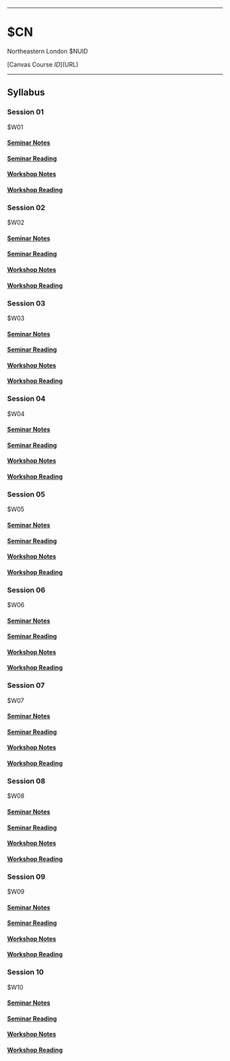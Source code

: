 
---

# $CN
Northeastern London $NUID

[Canvas Course $ID]($URL)

---

## Syllabus
### Session 01
$W01

#### [Seminar Notes]($UP/01$S01)

#### [Seminar Reading]($UP/01$S02)

#### [Workshop Notes]($UP/01$S03)

#### [Workshop Reading]($UP/01$S04)

### Session 02
$W02

#### [Seminar Notes]($UP/02$S01)

#### [Seminar Reading]($UP/02$S02)

#### [Workshop Notes]($UP/02$S03)

#### [Workshop Reading]($UP/02$S04)

### Session 03
$W03
#### [Seminar Notes]($UP/03$S01)

#### [Seminar Reading]($UP/03$S02)

#### [Workshop Notes]($UP/03$S03)

#### [Workshop Reading]($UP/03$S04)

### Session 04
$W04

#### [Seminar Notes]($UP/04$S01)

#### [Seminar Reading]($UP/04$S02)

#### [Workshop Notes]($UP/04$S03)

#### [Workshop Reading]($UP/04$S04)

### Session 05
$W05

#### [Seminar Notes]($UP/05$S01)

#### [Seminar Reading]($UP/05$S02)

#### [Workshop Notes]($UP/05$S03)

#### [Workshop Reading]($UP/05$S04)

### Session 06
$W06

#### [Seminar Notes]($UP/06$S01)

#### [Seminar Reading]($UP/06$S02)

#### [Workshop Notes]($UP/06$S03)

#### [Workshop Reading]($UP/06$S04)

### Session 07
$W07

#### [Seminar Notes]($UP/07$S01)

#### [Seminar Reading]($UP/07$S02)

#### [Workshop Notes]($UP/07$S03)

#### [Workshop Reading]($UP/07$S04)

### Session 08
$W08

#### [Seminar Notes]($UP/08$S01)

#### [Seminar Reading]($UP/08$S02)

#### [Workshop Notes]($UP/08$S03)

#### [Workshop Reading]($UP/08$S04)

### Session 09
$W09

#### [Seminar Notes]($UP/09$S01)

#### [Seminar Reading]($UP/09$S02)

#### [Workshop Notes]($UP/09$S03)

#### [Workshop Reading]($UP/09$S04)

### Session 10
$W10

#### [Seminar Notes]($UP/10$S01)

#### [Seminar Reading]($UP/10$S02)

#### [Workshop Notes]($UP/10$S03)

#### [Workshop Reading]($UP/10$S04)